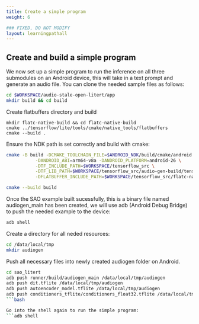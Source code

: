 ```yaml
---
title: Create a simple program
weight: 6

### FIXED, DO NOT MODIFY
layout: learningpathall
---
```


## Create and build a simple program

We now set up a simple program to run the inference on all three submodules on an Android device, this will take in a text prompt and generate an audio file.
You can clone the needed sample files as follows:
```bash
cd $WORKSPACE/audio-stale-open-litert/app
mkdir build && cd build
```

Create flatbuffers directory and build
```console
mkdir flatc-native-build && cd flatc-native-build
cmake ../tensorflow/lite/tools/cmake/native_tools/flatbuffers
cmake --build .
```

Ensure the NDK path is set correctly and build with cmake:
```bash
cmake -B build -DCMAKE_TOOLCHAIN_FILE=$ANDROID_NDK/build/cmake/android.toolchain.cmake \
	       -DANDROID_ABI=arm64-v8a -DANDROID_PLATFORM=android-26 \
 	       -DTF_INCLUDE_PATH=$WORKSPACE/tensorflow_src \
 	       -DTF_LIB_PATH=$WORKSPACE/tensorflow_src/audio-gen-build/tensorflow-lite/ \
 	       -DFLATBUFFER_INCLUDE_PATH=$WORKSPACE/tensorflow_src/flatc-native-build/flatbuffers/include

cmake --build build

```

Once the SAO example built sucessfully, this is a binary file named audiogen_main has been created, we will use adb (Android Debug Bridge) to push the needed example to the device:

```bash
adb shell
```

Create a directory for all neded resources:
```bash
cd /data/local/tmp
mkdir audiogen
```
Push all necessary files into newly created audiogen folder on Android.
```bash
cd sao_litert
adb push runner/build/audiogen_main /data/local/tmp/audiogen
adb push dit.tflite /data/local/tmp/audiogen
adb push autoencoder_model.tflite /data/local/tmp/audiogen
adb push conditioners_tflite/conditioners_float32.tflite /data/local/tmp/audiogen
```bash

Go into the shell again to run the simple program:
```adb shell

```

